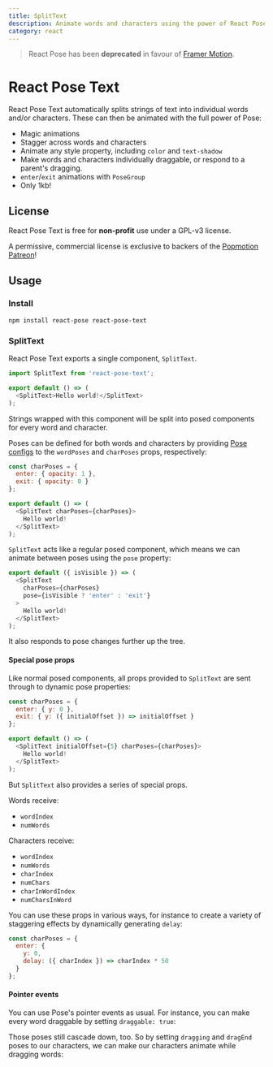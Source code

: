 ```yaml
---
title: SplitText
description: Animate words and characters using the power of React Pose animations.
category: react
---
```


> React Pose has been **deprecated** in favour of [Framer Motion](https://framer.com/motion).

# React Pose Text

React Pose Text automatically splits strings of text into individual words and/or characters. These can then be animated with the full power of Pose:

- Magic animations
- Stagger across words and characters
- Animate any style property, including `color` and `text-shadow`
- Make words and characters individually draggable, or respond to a parent's dragging.
- `enter`/`exit` animations with `PoseGroup`
- Only 1kb!

<CodeSandbox id="4jzzvm1vz7" />

<TOC />

## License

React Pose Text is free for **non-profit** use under a GPL-v3 license.

A permissive, commercial license is exclusive to backers of the [Popmotion Patreon](https://patreon.com/popmotion)!

## Usage

### Install

```
npm install react-pose react-pose-text
```

### SplitText

React Pose Text exports a single component, `SplitText`.

```javascript
import SplitText from 'react-pose-text';

export default () => (
  <SplitText>Hello world!</SplitText>
);
```

Strings wrapped with this component will be split into posed components for every word and character.

Poses can be defined for both words and characters by providing [Pose configs](https://popmotion.io/pose/api/react-config/) to the `wordPoses` and `charPoses` props, respectively:

```javascript
const charPoses = {
  enter: { opacity: 1 },
  exit: { opacity: 0 }
};

export default () => (
  <SplitText charPoses={charPoses}>
    Hello world!
  </SplitText>
);
```

`SplitText` acts like a regular posed component, which means we can animate between poses using the `pose` property:

```javascript
export default ({ isVisible }) => (
  <SplitText
    charPoses={charPoses}
    pose={isVisible ? 'enter' : 'exit'}
  >
    Hello world!
  </SplitText>
);
```

It also responds to pose changes further up the tree.

<CodeSandbox id="100lwoo7wl" />

#### Special pose props

Like normal posed components, all props provided to `SplitText` are sent through to dynamic pose properties:

```javascript
const charPoses = {
  enter: { y: 0 },
  exit: { y: ({ initialOffset }) => initialOffset }
};

export default () => (
  <SplitText initialOffset={5} charPoses={charPoses}>
    Hello world!
  </SplitText>
);
```

But `SplitText` also provides a series of special props.

Words receive:
- `wordIndex`
- `numWords`

Characters receive:
- `wordIndex`
- `numWords`
- `charIndex`
- `numChars`
- `charInWordIndex`
- `numCharsInWord`

You can use these props in various ways, for instance to create a variety of staggering effects by dynamically generating `delay`:

```javascript
const charPoses = {
  enter: {
    y: 0,
    delay: ({ charIndex }) => charIndex * 50 
  }
};
```

<CodeSandbox id="zzlr2p70mm" />

#### Pointer events

You can use Pose's pointer events as usual. For instance, you can make every word draggable by setting `draggable: true`:

<CodeSandbox id="yqwwn1rmjv" />

Those poses still cascade down, too. So by setting `dragging` and `dragEnd` poses to our characters, we can make our characters animate while dragging words:

<CodeSandbox id="38047jqp7m" />
